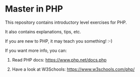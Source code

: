 # Master in PHP

This repository contains introductory level exercises for PHP.

It also contains explanations, tips, etc.

If you are new to PHP, it may teach you something! :-)

If you want more info, you can:

1. Read PHP docs: https://www.php.net/docs.php

2. Have a look at W3Schools: https://www.w3schools.com/php/